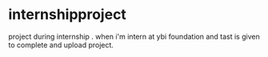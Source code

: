 # internshipproject
project during internship . 
when i'm intern at ybi foundation and tast is given to complete and upload project.
